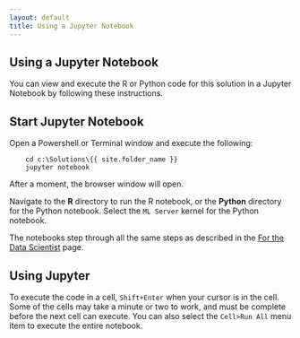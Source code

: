 ```yaml
---
layout: default
title: Using a Jupyter Notebook
---
```

## Using a Jupyter Notebook

You can view and execute the R or Python code for this solution in a Jupyter Notebook by following these instructions. 

## Start Jupyter Notebook

Open a Powershell or Terminal window and execute the following:

```
    cd c:\Solutions\{{ site.folder_name }}
    jupyter notebook
```

After a moment, the browser window will open.

Navigate to the **R** directory to run the R notebook, or the **Python** directory for the Python notebook.  Select the `ML Server` kernel for the Python notebook.

The notebooks step through all the same steps as described in the [For the Data Scientist](data-scientist.html) page.


## Using Jupyter

To execute the code in a cell, `Shift+Enter` when your cursor is in the cell.  Some of the cells may take a minute or two to work, and must be complete before the next cell can execute.  You can also select the `Cell>Run All` menu item to execute the entire notebook.
